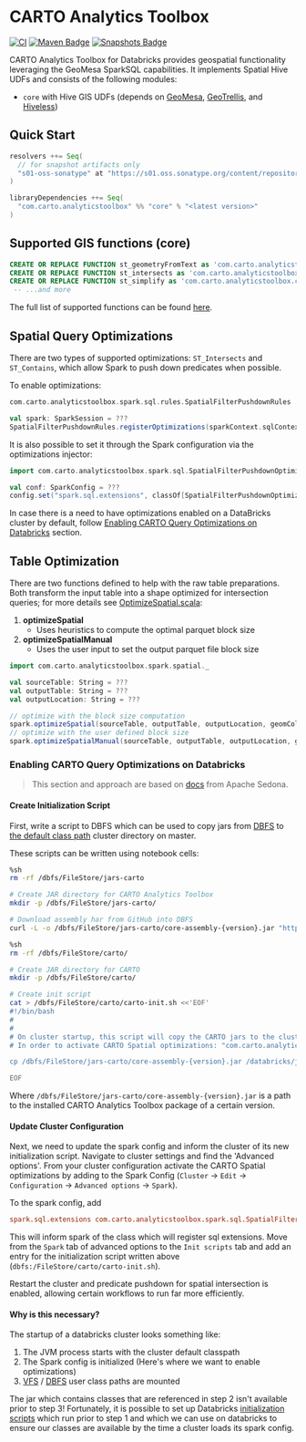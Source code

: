 # CARTO Analytics Toolbox

[![CI](https://github.com/cartodb/analytics-toolbox-databricks/actions/workflows/ci.yml/badge.svg)](https://github.com/cartodb/analytics-toolbox-databricks/actions/workflows/ci.yml)
[![Maven Badge](https://img.shields.io/maven-central/v/com.carto.analyticstoolbox/core_2.12?color=blue)](https://search.maven.org/search?q=g:com.carto.analyticstoolbox%20and%20core)
[![Snapshots Badge](https://img.shields.io/nexus/s/https/s01.oss.sonatype.org/com.carto.analyticstoolbox/core_2.12)](https://s01.oss.sonatype.org/content/repositories/snapshots/com/carto/analyticstoolbox/core_2.12/)

CARTO Analytics Toolbox for Databricks provides geospatial functionality leveraging the GeoMesa SparkSQL capabilities. It implements Spatial Hive UDFs and consists of the following modules:

* `core` with Hive GIS UDFs (depends on [GeoMesa](https://github.com/locationtech/geomesa), [GeoTrellis](https://github.com/locationtech/geotrellis), and [Hiveless](https://github.com/azavea/hiveless))

## Quick Start

```scala
resolvers ++= Seq(
  // for snapshot artifacts only
  "s01-oss-sonatype" at "https://s01.oss.sonatype.org/content/repositories/snapshots"
)

libraryDependencies ++= Seq(
  "com.carto.analyticstoolbox" %% "core" % "<latest version>"
)
```

## Supported GIS functions (core)

```sql
CREATE OR REPLACE FUNCTION st_geometryFromText as 'com.carto.analyticstoolbox.core.ST_GeomFromWKT';
CREATE OR REPLACE FUNCTION st_intersects as 'com.carto.analyticstoolbox.core.ST_Intersects';
CREATE OR REPLACE FUNCTION st_simplify as 'com.carto.analyticstoolbox.core.ST_Simplify';
 -- ...and more
```

The full list of supported functions can be found [here](./core/sql/createUDFs.sql).

## Spatial Query Optimizations

There are two types of supported optimizations: `ST_Intersects` and `ST_Contains`, which allow Spark to push down predicates when possible.

To enable optimizations:

```scala
com.carto.analyticstoolbox.spark.sql.rules.SpatialFilterPushdownRules

val spark: SparkSession = ???
SpatialFilterPushdownRules.registerOptimizations(sparkContext.sqlContext)
```

It is also possible to set it through the Spark configuration via the optimizations injector:

```scala
import com.carto.analyticstoolbox.spark.sql.SpatialFilterPushdownOptimizations

val conf: SparkConfig = ???
config.set("spark.sql.extensions", classOf[SpatialFilterPushdownOptimizations].getName)
```

In case there is a need to have optimizations enabled on a DataBricks cluster by default, follow [Enabling CARTO Query Optimizations on Databricks](#enabling-carto-query-optimizations-on-databricks) section.

## Table Optimization

There are two functions defined to help with the raw table preparations. Both transform the input table 
into a shape optimized for intersection queries; for more details see [OptimizeSpatial.scala](./core/src/main/scala/com/carto/analyticstoolbox/spark/spatial/OptimizeSpatial.scala):

1. **optimizeSpatial**
   * Uses heuristics to compute the optimal parquet block size
2. **optimizeSpatialManual**
   * Uses the user input to set the output parquet file block size

```scala
import com.carto.analyticstoolbox.spark.spatial._

val sourceTable: String = ???
val outputTable: String = ???
val outputLocation: String = ???

// optimize with the block size computation 
spark.optimizeSpatial(sourceTable, outputTable, outputLocation, geomColumn = "bbox")
// optimize with the user defined block size
spark.optimizeSpatialManual(sourceTable, outputTable, outputLocation, geomColumn = "bbox", blockSize = 20097000)
```

### Enabling CARTO Query Optimizations on Databricks

> This section and approach are based on [docs](https://sedona.apache.org/setup/databricks/)
> from Apache Sedona.

#### Create Initialization Script

First, write a script to DBFS which can be used to copy jars from
[DBFS](https://docs.databricks.com/data/databricks-file-system.html) to
[the default class path](https://kb.databricks.com/libraries/replace-default-jar-new-jar.html)
cluster directory on master.

These scripts can be written using notebook cells:

```bash
%sh 
rm -rf /dbfs/FileStore/jars-carto

# Create JAR directory for CARTO Analytics Toolbox
mkdir -p /dbfs/FileStore/jars-carto/

# Download assembly har from GitHub into DBFS
curl -L -o /dbfs/FileStore/jars-carto/core-assembly-{version}.jar "https://github.com/CartoDB/analytics-toolbox-databricks/releases/download/v{version}/core-assembly-{version}.jar"
```

```bash
%sh 
rm -rf /dbfs/FileStore/carto/

# Create JAR directory for CARTO
mkdir -p /dbfs/FileStore/carto/

# Create init script
cat > /dbfs/FileStore/carto/carto-init.sh <<'EOF'
#!/bin/bash
#
# 
# On cluster startup, this script will copy the CARTO jars to the cluster's default jar directory.
# In order to activate CARTO Spatial optimizations: "com.carto.analyticstoolbox.spark.sql.rules.SpatialFilterPushdownRules"

cp /dbfs/FileStore/jars-carto/core-assembly-{version}.jar /databricks/jars

EOF
```

Where `/dbfs/FileStore/jars-carto/core-assembly-{version}.jar` is a path to the installed CARTO Analytics Toolbox
package of a certain version.

#### Update Cluster Configuration

Next, we need to update the spark config and inform the cluster of its new initialization script.
Navigate to cluster settings and find the 'Advanced options'. From your cluster configuration
activate the CARTO Spatial optimizations by adding to the Spark Config
(`Cluster` -> `Edit` -> `Configuration` -> `Advanced options` -> `Spark`).

To the spark config, add
```cfg
spark.sql.extensions com.carto.analyticstoolbox.spark.sql.SpatialFilterPushdownOptimizations
```

This will inform spark of the class which will register sql extensions. Move from the `Spark` tab
of advanced options to the `Init scripts` tab and add an entry for the initialization script
written above (`dbfs:/FileStore/carto/carto-init.sh`).

Restart the cluster and predicate pushdown for spatial intersection is enabled,
allowing certain workflows to run far more efficiently.

#### Why is this necessary?

The startup of a databricks cluster looks something like:

1. The JVM process starts with the cluster default classpath
2. The Spark config is initialized (Here's where we want to enable optimizations)
3. [VFS](https://commons.apache.org/proper/commons-vfs/) / [DBFS](https://docs.databricks.com/data/databricks-file-system.html) user class paths are mounted

The jar which contains classes that are referenced in step 2 isn't available prior to step 3!
Fortunately, it is possible to set up Databricks
[initialization scripts](https://docs.databricks.com/clusters/init-scripts.html)
which run prior to step 1 and which we can use on databricks to ensure our classes are
available by the time a cluster loads its spark config.
